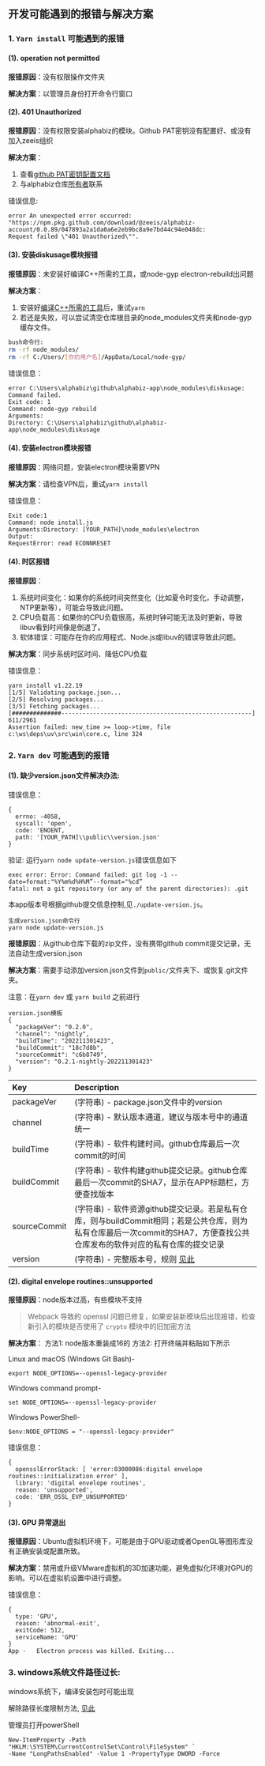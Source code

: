 ## <span id="issues">开发可能遇到的报错与解决方案</span>

### 1. <span id="yarn-install-error"> `Yarn install` 可能遇到的报错 </span>

#### (1). operation not permitted

**报错原因**：没有权限操作文件夹

**解决方案**：以管理员身份打开命令行窗口

#### <span id="401-unauthorized">(2). 401 Unauthorized </span>

**报错原因**：没有权限安装alphabiz的模块。Github PAT密钥没有配置好、或没有加入zeeis组织

**解决方案**：
1. 查看[github PAT密钥配置文档](https://github.com/zeeis/customization-test/tree/main/docs/zh_cn/use-github-pat.md)
2. 与alphabiz仓库[所有者](https://github.com/tanshuai)联系


错误信息:
```
error An unexpected error occurred: "https://npm.pkg.github.com/download/@zeeis/alphabiz-account/0.0.89/047893a2a1da0a6e2eb9bc8a9e7bd44c94e048dc: 
Request failed \"401 Unauthorized\"".
```
#### (3). 安装diskusage模块报错
**报错原因**：未安装好编译C++所需的工具，或node-gyp electron-rebuild出问题

**解决方案**：
1. 安装好[编译C++所需的工具](https://github.com/zeeis/customization-test/tree/main/docs/zh_cn/fork-repo-hint.md#build-c++)后，重试`yarn`
2. 若还是失败，可以尝试清空仓库根目录的node_modules文件夹和node-gyp缓存文件。

```bash
bush命令行:
rm -rf node_modules/
rm -rf C:/Users/[你的用户名]/AppData/Local/node-gyp/
```

错误信息：
```
error C:\Users\alphabiz\github\alphabiz-app\node_modules\diskusage: Command failed.
Exit code: 1
Command: node-gyp rebuild
Arguments:
Directory: C:\Users\alphabiz\github\alphabiz-app\node_modules\diskusage
```
#### (4). 安装electron模块报错

**报错原因**：网络问题，安装electron模块需要VPN

**解决方案**：请检查VPN后，重试`yarn install`

错误信息：
```
Exit code:1
Command: node install.js
Arguments:Directory: [YOUR_PATH]\node_modules\electron
Output:
RequestError: read ECONNRESET
```

#### (4). 时区报错

**报错原因**：
1. 系统时间变化：如果你的系统时间突然变化（比如夏令时变化，手动调整，NTP更新等），可能会导致此问题。
2. CPU负载高：如果你的CPU负载很高，系统时钟可能无法及时更新，导致libuv看到时间像是倒退了。
3. 软体错误：可能存在你的应用程式、Node.js或libuv的错误导致此问题。

**解决方案**：同步系统时区时间、降低CPU负载

错误信息：
```
yarn install v1.22.19
[1/5] Validating package.json...
[2/5] Resolving packages...
[3/5] Fetching packages...
[##############------------------------------------------------------] 611/2961
Assertion failed: new_time >= loop->time, file c:\ws\deps\uv\src\win\core.c, line 324
```

### 2. <span id="yarn-dev-error"> `Yarn dev` 可能遇到的报错 </span>

#### (1). <span id="version-json">缺少version.json文件解决办法: </span>

错误信息：
```
{
  errno: -4058,
  syscall: 'open',
  code: 'ENOENT,
  path: '[YOUR_PATH]\\public\\version.json'
}
```

验证: 运行`yarn node update-version.js`错误信息如下

```
exec error: Error: Command failed: git log -1 --date=format:"%Y%m%d%H%M”--format="%cd”
fatal: not a git repository (or any of the parent directories): .git

```

本app版本号根据github提交信息控制,见```./update-version.js```。

```
生成version.json命令行
yarn node update-version.js
```
**报错原因**：从github仓库下载的zip文件，没有携带github commit提交记录，无法自动生成version.json

**解决方案**：需要手动添加version.json文件到```public/```文件夹下、或恢复.git文件夹。

注意：在```yarn dev``` 或 ```yarn build``` 之前进行

```
version.json模板
{
  "packageVer": "0.2.0",
  "channel": "nightly",
  "buildTime": "202211301423",
  "buildCommit": "18c7d8b",
  "sourceCommit": "c6b8749",
  "version": "0.2.1-nightly-202211301423"
}
```

Key | Description 
:---- | :----
packageVer | (字符串) - package.json文件中的version
channel | (字符串) - 默认版本通道，建议与版本号中的通道统一
buildTime | (字符串) - 软件构建时间。github仓库最后一次commit的时间
buildCommit | (字符串) - 软件构建github提交记录。github仓库最后一次commit的SHA7，显示在APP标题栏，方便查找版本
sourceCommit | (字符串) - 软件资源github提交记录。若是私有仓库，则与buildCommit相同；若是公共仓库，则为私有仓库最后一次commit的SHA7，方便查找公共仓库发布的软件对应的私有仓库的提交记录
version | (字符串) - 完整版本号，规则 <a href="#version">见此</a>

#### (2). digital envelope routines::unsupported

**报错原因**：node版本过高，有些模块不支持

> Webpack 导致的 openssl 问题已修复，如果安装新模块后出现报错，检查新引入的模块是否使用了 `crypto` 模块中的旧加密方法

**解决方案**：
  方法1: node版本重装成16的
  方法2: 打开终端并粘贴如下所示

Linux and macOS (Windows Git Bash)-
```
export NODE_OPTIONS=--openssl-legacy-provider
```
Windows command prompt-
```
set NODE_OPTIONS=--openssl-legacy-provider
```
Windows PowerShell-
```
$env:NODE_OPTIONS = "--openssl-legacy-provider"
```

错误信息：

```
{
  opensslErrorStack: [ 'error:03000086:digital envelope routines::initialization error' ],
  library: 'digital envelope routines',
  reason: 'unsupported',
  code: 'ERR_OSSL_EVP_UNSUPPORTED'
}
```

#### (3). GPU 异常退出

**报错原因**：Ubuntu虚拟机环境下，可能是由于GPU驱动或者OpenGL等图形库没有正确安装或配置所致。

**解决方案**：禁用或升级VMware虚拟机的3D加速功能，避免虚拟化环境对GPU的影响。可以在虚拟机设置中进行调整。

错误信息：
```
{
  type: 'GPU',
  reason: 'abnormal-exit',
  exitCode: 512,
  serviceName: 'GPU'
}
App ·   Electron process was killed. Exiting...
```

### 3. <span id="path-to-long">windows系统文件路径过长: </span>

windows系统下，编译安装包时可能出现

解除路径长度限制方法, [见此](https://learn.microsoft.com/en-us/windows/win32/fileio/maximum-file-path-limitation?tabs=powershell)

管理员打开powerShell

```
New-ItemProperty -Path "HKLM:\SYSTEM\CurrentControlSet\Control\FileSystem" `
-Name "LongPathsEnabled" -Value 1 -PropertyType DWORD -Force
```
